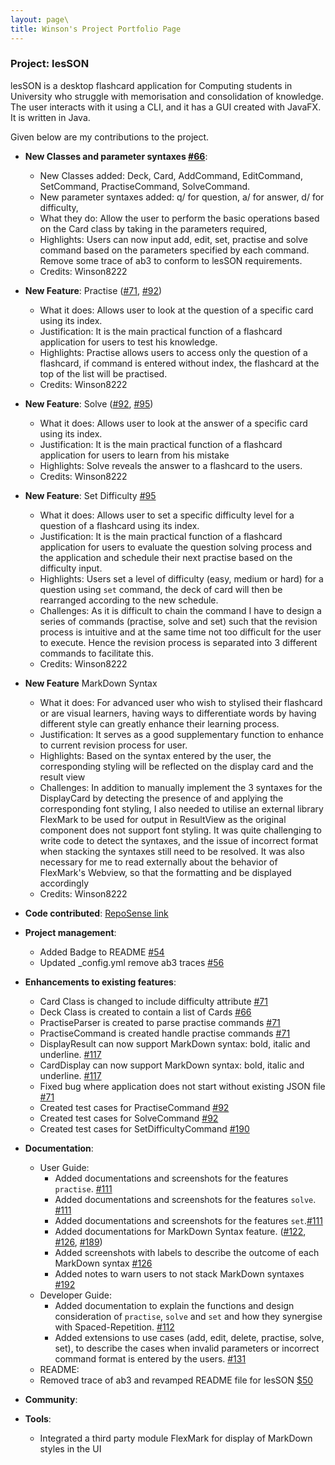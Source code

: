 ```yaml
---
layout: page\
title: Winson's Project Portfolio Page
---
```


### Project: lesSON

lesSON is a desktop flashcard application for Computing students in University who struggle with
memorisation and consolidation of knowledge. The user interacts with it using a CLI, and it has a
GUI created with JavaFX. It is written in Java.

Given below are my contributions to the project.

* **New Classes and parameter syntaxes [#66](https://github.com/AY2324S1-CS2103T-W17-4/tp/pull/66)**:
  * New Classes added: Deck, Card, AddCommand, EditCommand, SetCommand, PractiseCommand, SolveCommand.
  * New parameter syntaxes added: q/ for question, a/ for answer, d/ for difficulty,
  * What they do: Allow the user to perform the basic operations based on the Card class by taking in the
  parameters required,
  * Highlights: Users can now input add, edit, set, practise and solve command based on the parameters specified by each
  command. Remove some trace of ab3 to conform to lesSON requirements.
  * Credits: Winson8222


* **New Feature**: Practise ([#71](https://github.com/AY2324S1-CS2103T-W17-4/tp/pull/71), [#92](https://github.com/AY2324S1-CS2103T-W17-4/tp/pull/92))
  * What it does: Allows user to look at the question of a specific card using its index.
  * Justification: It is the main practical function of a flashcard application for users to test his knowledge.
  * Highlights: Practise allows users to access only the question of a flashcard, if command is entered without 
  index, the flashcard at the top of the list will be practised.
  * Credits: Winson8222

* **New Feature**: Solve ([#92](https://github.com/AY2324S1-CS2103T-W17-4/tp/pull/92), [#95](https://github.com/AY2324S1-CS2103T-W17-4/tp/pull/95))
  * What it does: Allows user to look at the answer of a specific card  using its index.
  * Justification: It is the main practical function of a flashcard application for users to learn from his mistake
  * Highlights: Solve reveals the answer to a flashcard to the users.
  * Credits: Winson8222

* **New Feature**: Set Difficulty [#95](https://github.com/AY2324S1-CS2103T-W17-4/tp/pull/95)
  * What it does: Allows user to set a specific difficulty level for a question of a flashcard using its index.
  * Justification: It is the main practical function of a flashcard application for users to evaluate the question
  solving process and the application and schedule their next practise based on the difficulty input.
  * Highlights: Users set a level of difficulty (easy, medium or hard) for a question using `set` command, the deck of card will then be 
  rearranged according to the new schedule.
  * Challenges: As it is difficult to chain the command I have to design a series of commands (practise, solve and set) 
  such that the revision process is intuitive and at the same time not too difficult for the user to execute.
  Hence the revision process is separated into 3 different commands to facilitate this.
  * Credits: Winson8222

* **New Feature** MarkDown Syntax
  * What it does: For advanced user who wish to stylised their flashcard or are visual learners, having ways to differentiate
  words by having different style can greatly enhance their learning process.
  * Justification: It serves as a good supplementary function to enhance to current revision process for user.
  * Highlights: Based on the syntax entered by the user, the corresponding styling will be reflected on
  the display card and the result view
  * Challenges: In addition to manually implement the 3 syntaxes for the DisplayCard by detecting the presence of
  and applying the corresponding font styling, I also needed to utilise an external library FlexMark to be used for output 
  in ResultView as the original component does not support font styling. It was quite challenging to write code
  to detect the syntaxes, and the issue of incorrect format when stacking the syntaxes still need to be resolved. It was
  also necessary for me to read externally about the behavior of FlexMark's Webview, so that the formatting and be 
  displayed accordingly
  * Credits: Winson8222


* **Code contributed**: [RepoSense link](https://nus-cs2103-ay2324s1.github.io/tp-dashboard/?search=winson8222&breakdown=true)


* **Project management**:
  * Added Badge to README [#54](https://github.com/AY2324S1-CS2103T-W17-4/tp/pull/54)
  * Updated _config.yml remove ab3 traces [#56](https://github.com/AY2324S1-CS2103T-W17-4/tp/pull/56)


* **Enhancements to existing features**:
  * Card Class is changed to include difficulty attribute [#71](https://github.com/AY2324S1-CS2103T-W17-4/tp/pull/71)
  * Deck Class is created to contain a list of Cards [#66](https://github.com/AY2324S1-CS2103T-W17-4/tp/pull/66)
  * PractiseParser is created to parse practise commands [#71](https://github.com/AY2324S1-CS2103T-W17-4/tp/pull/71)
  * PractiseCommand is created handle practise commands [#71](https://github.com/AY2324S1-CS2103T-W17-4/tp/pull/71)
  * DisplayResult can now support MarkDown syntax: bold, italic and underline. [#117](https://github.com/AY2324S1-CS2103T-W17-4/tp/pull/117)
  * CardDisplay can now support MarkDown syntax: bold, italic and underline. [#117](https://github.com/AY2324S1-CS2103T-W17-4/tp/pull/117)
  * Fixed bug where application does not start without existing JSON file [#71](https://github.com/AY2324S1-CS2103T-W17-4/tp/pull/71)
  * Created test cases for PractiseCommand [#92](https://github.com/AY2324S1-CS2103T-W17-4/tp/pull/92)
  * Created test cases for SolveCommand [#92](https://github.com/AY2324S1-CS2103T-W17-4/tp/pull/92)
  * Created test cases for SetDifficultyCommand [#190](https://github.com/AY2324S1-CS2103T-W17-4/tp/pull/190)


* **Documentation**:
  * User Guide:
    * Added documentations and screenshots for the features `practise`. [#111](https://github.com/AY2324S1-CS2103T-W17-4/tp/pull/111)
    * Added documentations and screenshots for the features `solve`. [#111](https://github.com/AY2324S1-CS2103T-W17-4/tp/pull/111)
    * Added documentations and screenshots for the features `set`.[#111](https://github.com/AY2324S1-CS2103T-W17-4/tp/pull/111)
    * Added documentations for MarkDown Syntax feature. ([#122](https://github.com/AY2324S1-CS2103T-W17-4/tp/pull/122), [#126](https://github.com/AY2324S1-CS2103T-W17-4/tp/pull/126/files),
    [#189](https://github.com/AY2324S1-CS2103T-W17-4/tp/pull/189))
    * Added screenshots with labels to describe the outcome of each MarkDown syntax [#126](https://github.com/AY2324S1-CS2103T-W17-4/tp/pull/126/files)
    * Added notes to warn users to not stack MarkDown syntaxes [#192](https://github.com/AY2324S1-CS2103T-W17-4/tp/pull/192/files)
  * Developer Guide:
    * Added documentation to explain the functions and design consideration of `practise`,
    `solve` and `set` and how they synergise with Spaced-Repetition. [#112](https://github.com/AY2324S1-CS2103T-W17-4/tp/pull/112)
    * Added extensions to use cases (add, edit, delete, practise, solve, set), to describe the cases
    when invalid parameters or incorrect command format is entered by the users. [#131](https://github.com/AY2324S1-CS2103T-W17-4/tp/pull/131)
  *  README:
    * Removed trace of ab3 and revamped README file for lesSON [$50](https://github.com/AY2324S1-CS2103T-W17-4/tp/pull/50)

* **Community**:
  
* **Tools**:
  * Integrated a third party module FlexMark for display of MarkDown styles in the UI




